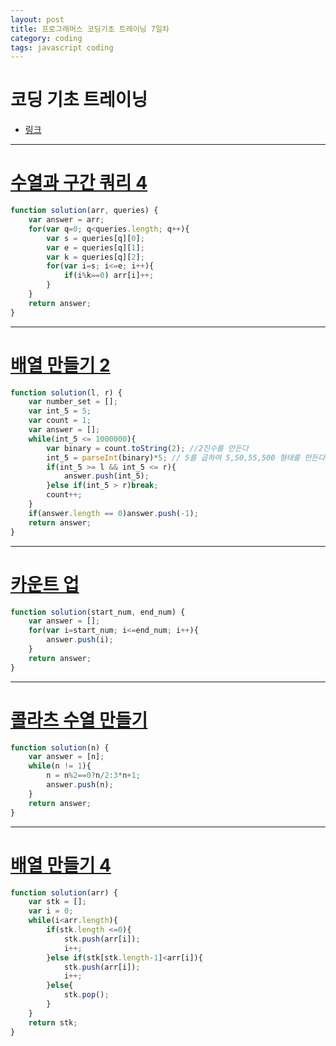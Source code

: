 ```yaml
---
layout: post
title: 프로그래머스 코딩기초 트레이닝 7일차
category: coding
tags: javascript coding
---
```


# 코딩 기초 트레이닝
* [링크](https://school.programmers.co.kr/learn/challenges/training?order=acceptance_desc&languages=javascript)

---

# [수열과 구간 쿼리 4](https://school.programmers.co.kr/learn/courses/30/lessons/181922)
```javascript
function solution(arr, queries) {
    var answer = arr;
    for(var q=0; q<queries.length; q++){
        var s = queries[q][0];
        var e = queries[q][1];
        var k = queries[q][2];
        for(var i=s; i<=e; i++){
            if(i%k==0) arr[i]++;
        }
    }
    return answer;
}
```

---

# [배열 만들기 2](https://school.programmers.co.kr/learn/courses/30/lessons/181921)
```javascript
function solution(l, r) {
    var number_set = [];
    var int_5 = 5;
    var count = 1;
    var answer = [];
    while(int_5 <= 1000000){
        var binary = count.toString(2); //2진수를 만든다
        int_5 = parseInt(binary)*5; // 5를 곱하여 5,50,55,500 형태를 만든다
        if(int_5 >= l && int_5 <= r){
            answer.push(int_5);
        }else if(int_5 > r)break;
        count++;
    }
    if(answer.length == 0)answer.push(-1);
    return answer;
}
```

---

# [카운트 업](https://school.programmers.co.kr/learn/courses/30/lessons/181920)
```javascript
function solution(start_num, end_num) {
    var answer = [];
    for(var i=start_num; i<=end_num; i++){
        answer.push(i);
    }
    return answer;
}
```

---

# [콜라츠 수열 만들기](https://school.programmers.co.kr/learn/courses/30/lessons/181919)
```javascript
function solution(n) {
    var answer = [n];
    while(n != 1){
        n = n%2==0?n/2:3*n+1;
        answer.push(n);
    }
    return answer;
}
```

---

# [배열 만들기 4](https://school.programmers.co.kr/learn/courses/30/lessons/181918)
```javascript
function solution(arr) {
    var stk = [];
    var i = 0;
    while(i<arr.length){
        if(stk.length <=0){
            stk.push(arr[i]);
            i++;
        }else if(stk[stk.length-1]<arr[i]){
            stk.push(arr[i]);
            i++;
        }else{
            stk.pop();
        }
    }
    return stk;
}
```